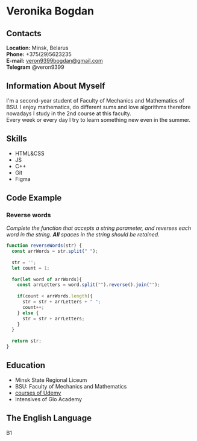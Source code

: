 # **Veronika Bogdan**
## **Contacts**
**Location:** Minsk, Belarus  
**Phone:** +375(29)5623235  
**E-mail:** veron9399bogdan@gmail.com  
**Telegram** @veron9399 
## **Information About Myself**
I'm a second-year student of Faculty of Mechanics and Mathematics of BSU. I enjoy mathematics, do different sums and love algorithms therefore nowadays I study  in the 2nd course at this faculty.  
Every week or every day I try to learn something new even in the summer. 

## **Skills**
+ HTML&CSS
+ JS
+ C++
+ Git
+ Figma

## **Code Example**
### **Reverse words**  
_Complete the function that accepts a string parameter, and reverses each word in the string. **All** spaces in the string should be retained._
```javascript
function reverseWords(str) {
  const arrWords = str.split(" "); 
  
  str = '';
  let count = 1;
  
  for(let word of arrWords){
    const arrLetters = word.split("").reverse().join("");
    
    if(count < arrWords.length){    
      str = str + arrLetters + " ";
      count++;
    } else {
      str = str + arrLetters;
    }
  }
    
  return str;
}
```  
## Education
+ Minsk State Regional Liceum
+ BSU: Faculty of Mechanics and Mathematics
+ [courses of Udemy](https://www.udemy.com/course/javascript_full/) 
+ Intensives of Glo Academy 
## The English Language
B1